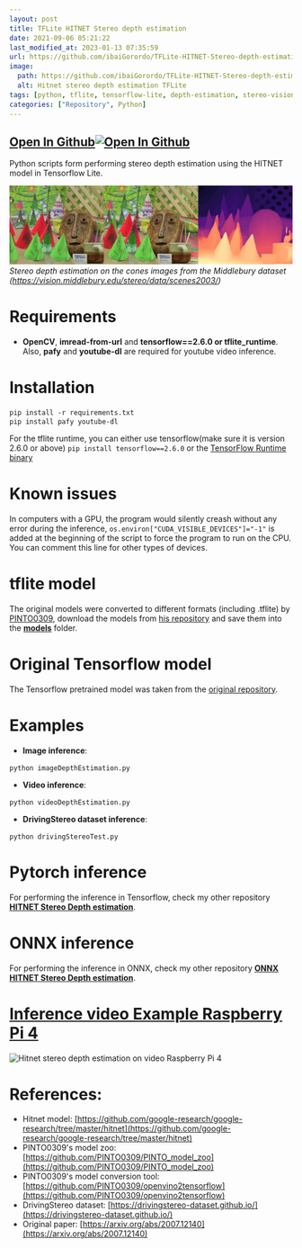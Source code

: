 ```yaml
---
layout: post
title: TFLite HITNET Stereo depth estimation
date: 2021-09-06 05:21:22 
last_modified_at: 2023-01-13 07:35:59 
url: https://github.com/ibaiGorordo/TFLite-HITNET-Stereo-depth-estimation
image:
  path: https://github.com/ibaiGorordo/TFLite-HITNET-Stereo-depth-estimation/raw/main/docs/img/out.jpg
  alt: Hitnet stereo depth estimation TFLite
tags: [python, tflite, tensorflow-lite, depth-estimation, stereo-vision, stereo-matching, stereo-depth-estimation]
categories: ["Repository", Python]
---
```


## [Open In Github](https://github.com/ibaiGorordo/TFLite-HITNET-Stereo-depth-estimation)[![Open In Github](https://icons-for-free.com/download-icon-part+1+github-1320568339880199515_0.svg)](https://github.com/ibaiGorordo/TFLite-HITNET-Stereo-depth-estimation)

Python scripts form performing stereo depth estimation using the HITNET model in Tensorflow Lite.

![Hitnet stereo depth estimation TFLite](https://github.com/ibaiGorordo/TFLite-HITNET-Stereo-depth-estimation/raw/main/docs/img/out.jpg)
*Stereo depth estimation on the cones images from the Middlebury dataset (https://vision.middlebury.edu/stereo/data/scenes2003/)*

# Requirements

 * **OpenCV**, **imread-from-url** and **tensorflow==2.6.0 or tflite_runtime**. Also, **pafy** and **youtube-dl** are required for youtube video inference. 
 
# Installation
```
pip install -r requirements.txt
pip install pafy youtube-dl
```

For the tflite runtime, you can either use tensorflow(make sure it is version 2.6.0 or above) `pip install tensorflow==2.6.0` or the [TensorFlow Runtime binary](https://github.com/PINTO0309/TensorflowLite-bin)

# Known issues
In computers with a GPU, the program would silently creash without any error during the inference, `os.environ["CUDA_VISIBLE_DEVICES"]="-1"` is added at the beginning of the script to force the program to run on the CPU. You can comment this line for other types of devices.

# tflite model
The original models were converted to different formats (including .tflite) by [PINTO0309](https://github.com/PINTO0309), download the models from [his repository](https://github.com/PINTO0309/PINTO_model_zoo/tree/main/142_HITNET) and save them into the **[models](https://github.com/ibaiGorordo/TFLite-HITNET-Stereo-depth-estimation/tree/main/models)** folder. 

# Original Tensorflow model
The Tensorflow pretrained model was taken from the [original repository](https://github.com/google-research/google-research/tree/master/hitnet).
 
# Examples

 * **Image inference**:
 
 ```
 python imageDepthEstimation.py 
 ```
 
  * **Video inference**:
 
 ```
 python videoDepthEstimation.py
 ```
 
 * **DrivingStereo dataset inference**:
 
 ```
 python drivingStereoTest.py
 ```
 

# Pytorch inference
For performing the inference in Tensorflow, check my other repository **[HITNET Stereo Depth estimation](https://github.com/ibaiGorordo/HITNET-Stereo-Depth-estimation)**.

# ONNX inference
For performing the inference in ONNX, check my other repository **[ONNX HITNET Stereo Depth estimation](https://github.com/ibaiGorordo/ONNX-HITNET-Stereo-Depth-estimation)**.

# [Inference video Example Raspberry Pi 4](https://youtu.be/-6zhFs9X8Rg) 
 ![Hitnet stereo depth estimation on video Raspberry Pi 4](https://github.com/ibaiGorordo/TFLite-HITNET-Stereo-depth-estimation/raw/main/docs/img/Pi4tfliteHitnetDepthEstimation.gif)

# References:
* Hitnet model: [https://github.com/google-research/google-research/tree/master/hitnet](https://github.com/google-research/google-research/tree/master/hitnet)
* PINTO0309's model zoo: [https://github.com/PINTO0309/PINTO_model_zoo](https://github.com/PINTO0309/PINTO_model_zoo)
* PINTO0309's model conversion tool: [https://github.com/PINTO0309/openvino2tensorflow](https://github.com/PINTO0309/openvino2tensorflow)
* DrivingStereo dataset: [https://drivingstereo-dataset.github.io/](https://drivingstereo-dataset.github.io/)
* Original paper: [https://arxiv.org/abs/2007.12140](https://arxiv.org/abs/2007.12140)
 
